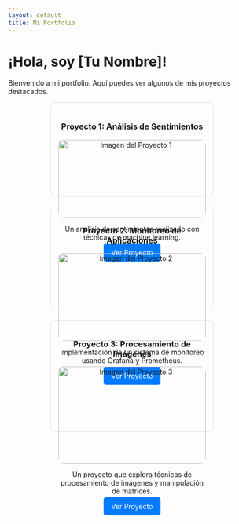 ```yaml
---
layout: default
title: Mi Portfolio
---
```


# ¡Hola, soy [Tu Nombre]!

Bienvenido a mi portfolio. Aquí puedes ver algunos de mis proyectos destacados.

<div style="display: flex; flex-wrap: wrap; gap: 20px; justify-content: center;">

<!-- Carta Proyecto 1 -->
<div style="border: 1px solid #e0e0e0; border-radius: 10px; width: 300px; padding: 15px; text-align: center;">
  <h3>Proyecto 1: Análisis de Sentimientos</h3>
  <img src="./assets/proyecto1.png" alt="Imagen del Proyecto 1" style="width: 100%; border-radius: 10px;">
  <p>Un análisis de sentimientos realizado con técnicas de machine learning.</p>
  <a href="./proyectos/analisis-de-sentimientos.md" style="text-decoration: none; color: white; background-color: #007BFF; padding: 10px 15px; border-radius: 5px;">Ver Proyecto</a>
</div>

<!-- Carta Proyecto 2 -->
<div style="border: 1px solid #e0e0e0; border-radius: 10px; width: 300px; padding: 15px; text-align: center;">
  <h3>Proyecto 2: Monitoreo de Aplicaciones</h3>
  <img src="./assets/proyecto2.png" alt="Imagen del Proyecto 2" style="width: 100%; border-radius: 10px;">
  <p>Implementación de un sistema de monitoreo usando Grafana y Prometheus.</p>
  <a href="../proyectos/analisis-de-sentimientos.md" style="text-decoration: none; color: white; background-color: #007BFF; padding: 10px 15px; border-radius: 5px;">Ver Proyecto</a>
</div>

<!-- Carta Proyecto 3 -->
<div style="border: 1px solid #e0e0e0; border-radius: 10px; width: 300px; padding: 15px; text-align: center;">
  <h3>Proyecto 3: Procesamiento de Imágenes</h3>
  <img src="./assets/proyecto3.png" alt="Imagen del Proyecto 3" style="width: 100%; border-radius: 10px;">
  <p>Un proyecto que explora técnicas de procesamiento de imágenes y manipulación de matrices.</p>
  <a href="./proyectos/procesamiento-imagenes.md" style="text-decoration: none; color: white; background-color: #007BFF; padding: 10px 15px; border-radius: 5px;">Ver Proyecto</a>
</div>

</div>
